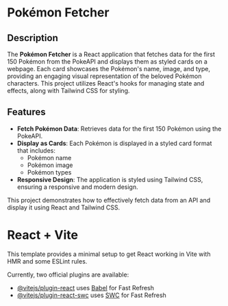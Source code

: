 # Pokémon Fetcher

## Description

The **Pokémon Fetcher** is a React application that fetches data for the first 150 Pokémon from the PokeAPI and displays them as styled cards on a webpage. Each card showcases the Pokémon's name, image, and type, providing an engaging visual representation of the beloved Pokémon characters. This project utilizes React's hooks for managing state and effects, along with Tailwind CSS for styling.

## Features

- **Fetch Pokémon Data**: Retrieves data for the first 150 Pokémon using the PokeAPI.
- **Display as Cards**: Each Pokémon is displayed in a styled card format that includes:
  - Pokémon name
  - Pokémon image
  - Pokémon types
- **Responsive Design**: The application is styled using Tailwind CSS, ensuring a responsive and modern design.

This project demonstrates how to effectively fetch data from an API and display it using React and Tailwind CSS.

# React + Vite

This template provides a minimal setup to get React working in Vite with HMR and some ESLint rules.

Currently, two official plugins are available:

- [@vitejs/plugin-react](https://github.com/vitejs/vite-plugin-react/blob/main/packages/plugin-react/README.md) uses [Babel](https://babeljs.io/) for Fast Refresh
- [@vitejs/plugin-react-swc](https://github.com/vitejs/vite-plugin-react-swc) uses [SWC](https://swc.rs/) for Fast Refresh

